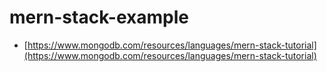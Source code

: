 # mern-stack-example

- [https://www.mongodb.com/resources/languages/mern-stack-tutorial](https://www.mongodb.com/resources/languages/mern-stack-tutorial)
